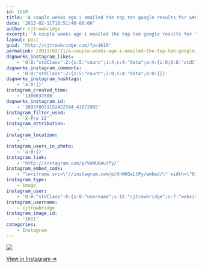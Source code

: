 ```yaml
---
id: 1610
title: 'A couple weeks ago i emailed the top ten google results for &#8220;wholesale matcha&#8221; and asked them for samples. I&#8217;ve been having a lot of iced green tea lattes ever since. Lol'
date: '2013-02-11T18:51:40-08:00'
author: cjtrowbridge
excerpt: 'A couple weeks ago i emailed the top ten google results for "wholesale matcha" and asked them for samples. I''ve been having a lot of iced green tea lattes ever since. Lol'
layout: post
guid: 'http://cjtrowbridge.com/?p=1610'
permalink: /2013/02/11/a-couple-weeks-ago-i-emailed-the-top-ten-google-results-for-wholesale-matcha-and-asked-them-for-samples-ive-been-having-a-lot-of-iced-green-tea-lattes-ever-since-lol/
dsgnwrks_instagram_likes:
    - 'O:8:"stdClass":2:{s:5:"count";i:4;s:4:"data";a:4:{i:0;O:8:"stdClass":4:{s:8:"username";s:10:"craigrenee";s:15:"profile_picture";s:85:"https://instagramimages-a.akamaihd.net/profiles/profile_197492912_75sq_1367269141.jpg";s:2:"id";s:9:"197492912";s:9:"full_name";s:10:"craigrenee";}i:1;O:8:"stdClass":4:{s:8:"username";s:7:"aendriu";s:15:"profile_picture";s:107:"https://igcdn-photos-g-a.akamaihd.net/hphotos-ak-xap1/t51.2885-19/10787871_395655813922214_1868789783_a.jpg";s:2:"id";s:8:"32986050";s:9:"full_name";s:13:"Andrew Hopper";}i:2;O:8:"stdClass":4:{s:8:"username";s:14:"jeremytrautman";s:15:"profile_picture";s:84:"https://instagramimages-a.akamaihd.net/profiles/profile_19935397_75sq_1377018608.jpg";s:2:"id";s:8:"19935397";s:9:"full_name";s:15:"Jeremy Trautman";}i:3;O:8:"stdClass":4:{s:8:"username";s:15:"originalcatlady";s:15:"profile_picture";s:84:"https://instagramimages-a.akamaihd.net/profiles/profile_30896358_75sq_1391700352.jpg";s:2:"id";s:8:"30896358";s:9:"full_name";s:18:"Maggie Trimbaklava";}}}'
dsgnwrks_instagram_comments:
    - 'O:8:"stdClass":2:{s:5:"count";i:0;s:4:"data";a:0:{}}'
dsgnwrks_instagram_hashtags:
    - 'a:0:{}'
instagram_created_time:
    - '1360637500'
dsgnwrks_instagram_id:
    - '389378031152452594_41872995'
instagram_filter_used:
    - 'X-Pro II'
instagram_attribution:
    - ''
instagram_location:
    - ''
instagram_users_in_photo:
    - 'a:0:{}'
instagram_link:
    - 'http://instagram.com/p/VnWUGeLtPy/'
instagram_embed_code:
    - "\n<iframe src=\"//instagram.com/p/VnWUGeLtPy/embed/\" width=\"612\" height=\"710\" frameborder=\"0\" scrolling=\"no\" allowtransparency=\"true\"></iframe>\n"
instagram_type:
    - image
instagram_user:
    - 'O:8:"stdClass":6:{s:8:"username";s:12:"cjtrowbridge";s:7:"website";s:0:"";s:15:"profile_picture";s:103:"https://igcdn-photos-f-a.akamaihd.net/hphotos-ak-xpa1/t51.2885-19/925559_452430704897917_67836701_a.jpg";s:9:"full_name";s:13:"CJ Trowbridge";s:3:"bio";s:0:"";s:2:"id";s:8:"41872995";}'
instagram_username:
    - cjtrowbridge
instagram_image_id:
    - '1611'
categories:
    - Instagram
---
```


[![](http://blog.cjtrowbridge.com/wp-content/uploads/2013/02/202910b674bf11e2a2e222000a9e48a3_7.jpg)](http://instagram.com/p/VnWUGeLtPy/)

[View in Instagram ⇒](http://instagram.com/p/VnWUGeLtPy/)